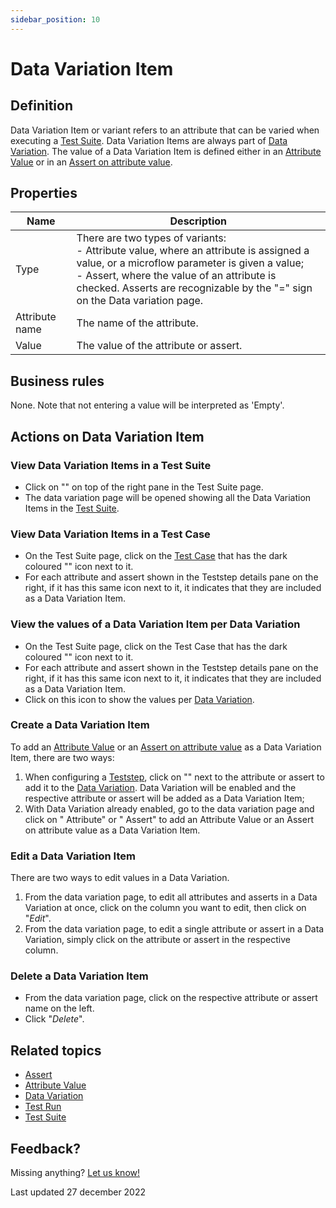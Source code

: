 ```yaml
---
sidebar_position: 10
---
```



# Data Variation Item


## Definition

Data Variation Item or variant refers to an attribute that can be varied when executing a [Test Suite](test-suite). 
Data Variation Items are always part of [Data Variation](datavariation).
The value of a Data Variation Item is defined either in an [Attribute Value](attribute-value) or in an [Assert on attribute value](assert-attribute-value).

## Properties
| Name           | Description                                                                                                                                                                                                                                                                           |
| -------------- | ------------------------------------------------------------------------------------------------------------------------------------------------------------------------------------------------------------------------------------------------------------------------------------- |
| Type           | There are two types of variants: <br /> - Attribute value, where an attribute is assigned a value, or a microflow parameter is given a value; <br /> - Assert, where the value of an attribute is checked. Asserts are recognizable by the "=" sign on the Data variation page.<br /> |
| Attribute name | The name of the attribute.                                                                                                                                                                                                                                                            |
| Value          | The value of the attribute or assert.                                                                                                                                                                                                                                                 |

## Business rules
None.
Note that not entering a value will be interpreted as 'Empty'.

## Actions on Data Variation Item

### View Data Variation Items in a Test Suite
- Click on "<i class="fas fa-table"></i>" on top of the right pane in the Test Suite page. 
- The data variation page will be opened showing all the Data Variation Items in the [Test Suite](test-suite).

### View Data Variation Items in a Test Case
- On the Test Suite page, click on the [Test Case](test-case) that has the dark coloured "<i class="fas fa-table"></i>" icon next to it.
- For each attribute and assert shown in the Teststep details pane on the right, if it has this same icon next to it, it indicates that they are included as a Data Variation Item.

### View the values of a Data Variation Item per Data Variation
- On the Test Suite page, click on the Test Case that has the dark coloured "<i class="fas fa-table"></i>" icon next to it.
- For each attribute and assert shown in the Teststep details pane on the right, if it has this same icon next to it, it indicates that they are included as a Data Variation Item.
- Click on this icon to show the values per [Data Variation](datavariation).

### Create a Data Variation Item
To add an [Attribute Value](attribute-value) or an [Assert on attribute value](Assert/assert-attribute-value) as a Data Variation Item, there are two ways:
1. When configuring a [Teststep](teststep), click on "<i class="fas fa-table"></i>" next to the attribute or assert to add it to the [Data Variation](datavariation). Data Variation will be enabled and the respective attribute or assert will be added as a Data Variation Item;
2. With Data Variation already enabled, go to the data variation page and click on "<i class="fal fa-info-circle"></i> Attribute" or "<i class="fal fa-info-circle"></i> Assert" to add an Attribute Value or an Assert on attribute value as a Data Variation Item.

### Edit a Data Variation Item
There are two ways to edit values in a Data Variation. 
1. From the data variation page, to edit all attributes and asserts in a Data Variation at once, click on the column you want to edit, then click on "*Edit*".
2. From the data variation page, to edit a single attribute or assert in a Data Variation, simply click on the attribute or assert in the respective column.

### Delete a Data Variation Item
- From the data variation page, click on the respective attribute or assert name on the left.
- Click "*Delete*".

## Related topics
- [Assert](Assert)
- [Attribute Value](attribute-value)
- [Data Variation](datavariation)
- [Test Run](test-run)
- [Test Suite](test-suite)

## Feedback?
Missing anything? [Let us know!](mailto:support@menditect.com)

Last updated 27 december 2022